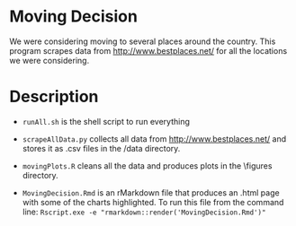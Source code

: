 # Moving Decision

We were considering moving to several places around the country. This program scrapes data from http://www.bestplaces.net/ for all the locations we were considering.

# Description

* `runAll.sh` is the shell script to run everything

* `scrapeAllData.py` collects all data from http://www.bestplaces.net/ and stores it as .csv files in the /data directory.

* `movingPlots.R` cleans all the data and produces plots in the \figures directory.

* `MovingDecision.Rmd` is an rMarkdown file that produces an .html page with some of the charts highlighted. To run this file from the command line: `Rscript.exe -e "rmarkdown::render('MovingDecision.Rmd')"`